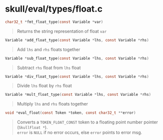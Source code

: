 # skull/eval/types/float.c

```c
char32_t *fmt_float_type(const Variable *var)
```

> Returns the string representation of float `var`

```c
Variable *add_float_type(const Variable *lhs, const Variable *rhs)
```

> Add `lhs` and `rhs` floats together

```c
Variable *sub_float_type(const Variable *lhs, const Variable *rhs)
```

> Subtract `rhs` float from `lhs` float

```c
Variable *div_float_type(const Variable *lhs, const Variable *rhs)
```

> Divide `lhs` float by `rhs` float

```c
Variable *mult_float_type(const Variable *lhs, const Variable *rhs)
```

> Multiply `lhs` and `rhs` floats together

```c
void *eval_float(const Token *token, const char32_t **error)
```

> Converts a `TOKEN_FLOAT_CONST` token to a floating point number pointer (`SkullFloat *`).
> \
> `error` is `NULL` if no error occurs, else `error` points to error msg.

